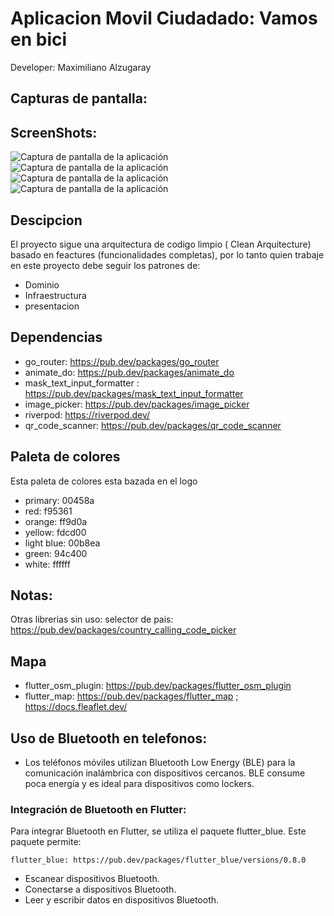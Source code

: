 # Aplicacion Movil Ciudadado: Vamos en bici

Developer: Maximiliano Alzugaray

## Capturas de pantalla:

## ScreenShots:

![Captura de pantalla de la aplicación](assets/screenshots/Screenshot_2024-09-28-16-45-15-495_com.example.app_ciudadano_vc.jpg)
![Captura de pantalla de la aplicación](assets/screenshots/Screenshot_2024-09-29-16-27-06-346_com.example.app_ciudadano_vc.jpg)
![Captura de pantalla de la aplicación](assets/screenshots/Screenshot_2024-09-29-16-27-00-201_com.example.app_ciudadano_vc.jpg)
![Captura de pantalla de la aplicación](assets/screenshots/Screenshot_2024-09-29-16-26-49-938_com.example.app_ciudadano_vc.jpg)

## Descipcion

El proyecto sigue una arquitectura de codigo limpio ( Clean Arquitecture) basado en feactures (funcionalidades completas), por lo tanto quien trabaje en este proyecto debe seguir los patrones de:

- Dominio
- Infraestructura
- presentacion

## Dependencias

- go_router: https://pub.dev/packages/go_router
- animate_do: https://pub.dev/packages/animate_do
- mask_text_input_formatter : https://pub.dev/packages/mask_text_input_formatter
- image_picker: https://pub.dev/packages/image_picker
- riverpod: https://riverpod.dev/
- qr_code_scanner: https://pub.dev/packages/qr_code_scanner

## Paleta de colores

Esta paleta de colores esta bazada en el logo

- primary: 00458a
- red: f95361
- orange: ff9d0a
- yellow: fdcd00
- light blue: 00b8ea
- green: 94c400
- white: ffffff

## Notas:

Otras librerias sin uso:
selector de pais: https://pub.dev/packages/country_calling_code_picker

## Mapa

- flutter_osm_plugin: https://pub.dev/packages/flutter_osm_plugin
- flutter_map: https://pub.dev/packages/flutter_map ; https://docs.fleaflet.dev/

## Uso de Bluetooth en telefonos:

- Los teléfonos móviles utilizan Bluetooth Low Energy (BLE) para la comunicación inalámbrica con dispositivos cercanos. BLE consume poca energía y es ideal para dispositivos como lockers.

### Integración de Bluetooth en Flutter:

Para integrar Bluetooth en Flutter, se utiliza el paquete flutter_blue. Este paquete permite:

    flutter_blue: https://pub.dev/packages/flutter_blue/versions/0.8.0

- Escanear dispositivos Bluetooth.
- Conectarse a dispositivos Bluetooth.
- Leer y escribir datos en dispositivos Bluetooth.

